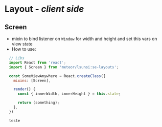 # Layout - _client side_

## Screen
- mixin to bind listener on `Window` for width and height and set this vars on view state
- How to use:
~~~js
  // Libs
  import React from 'react';
  import { Screen } from 'meteor/lsunsi:se-layouts';

  const SomeViewAnywhere = React.createClass({
    mixins: [Screen],

    render() {
      const { innerWidth, innerHeight } = this.state;

      return (something);
    },
  })

  teste
~~~
